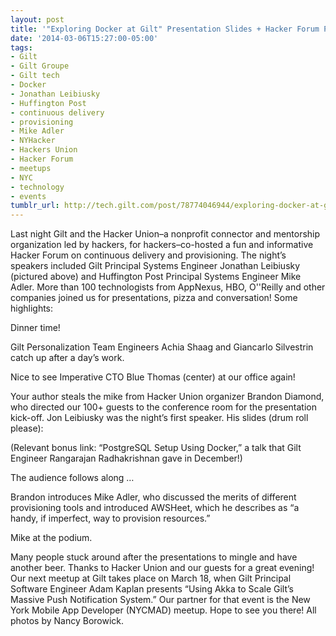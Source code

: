 ```yaml
---
layout: post
title: '"Exploring Docker at Gilt" Presentation Slides + Hacker Forum Pics!'
date: '2014-03-06T15:27:00-05:00'
tags:
- Gilt
- Gilt Groupe
- Gilt tech
- Docker
- Jonathan Leibiusky
- Huffington Post
- continuous delivery
- provisioning
- Mike Adler
- NYHacker
- Hackers Union
- Hacker Forum
- meetups
- NYC
- technology
- events
tumblr_url: http://tech.gilt.com/post/78774046944/exploring-docker-at-gilt-presentation-slides
---
```


Last night Gilt and the Hacker Union–a nonprofit connector and mentorship organization led by hackers, for hackers–co-hosted a fun and informative Hacker Forum on continuous delivery and provisioning. The night’s speakers included Gilt Principal Systems Engineer Jonathan Leibiusky (pictured above) and Huffington Post Principal Systems Engineer Mike Adler. More than 100 technologists from AppNexus, HBO, O''Reilly and other companies joined us for presentations, pizza and conversation!
Some highlights:

Dinner time!

Gilt Personalization Team Engineers Achia Shaag and Giancarlo Silvestrin catch up after a day’s work.

Nice to see Imperative CTO Blue Thomas (center) at our office again!

Your author steals the mike from Hacker Union organizer Brandon Diamond, who directed our 100+ guests to the conference room for the presentation kick-off.
Jon Leibiusky was the night’s first speaker. His slides (drum roll please):
 
(Relevant bonus link: “PostgreSQL Setup Using Docker,” a talk that Gilt Engineer Rangarajan Radhakrishnan gave in December!)

The audience follows along …

Brandon introduces Mike Adler, who discussed the merits of different provisioning tools and introduced AWSHeet, which he describes as “a handy, if imperfect, way to provision resources.”

Mike at the podium.

Many people stuck around after the presentations to mingle and have another beer.
Thanks to Hacker Union and our guests for a great evening!
Our next meetup at Gilt takes place on March 18, when Gilt Principal Software Engineer Adam Kaplan presents “Using Akka to Scale Gilt’s Massive Push Notification System.” Our partner for that event is the New York Mobile App Developer (NYCMAD) meetup. Hope to see you there!
All photos by Nancy Borowick.
